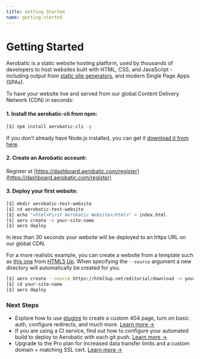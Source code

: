 ```yaml
---
title: Getting Started
name: getting-started
---
```


# Getting Started

Aerobatic is a static website hosting platform, used by thousands of developers to host websites built with HTML, CSS, and JavaScript - including output from [static site generators](/docs/static-generators), and modern Single Page Apps (SPAs).

To have your website live and served from our global Content Delivery Network (CDN) in seconds:

#### 1. Install the aerobatic-cli from npm:

~~~bash
[$] npm install aerobatic-cli -g
~~~

If you don't already have Node.js installed, you can get it [download it from here](https://nodejs.org/en/).

#### 2. Create an Aerobatic account:

Register at [https://dashboard.aerobatic.com/register](https://dashboard.aerobatic.com/register)

#### 3. Deploy your first website:

~~~sh
[$] mkdir aerobatic-test-website
[$] cd aerobatic-test-website
[$] echo "<html>First Aerobatic Website</html>" > index.html
[$] aero create -n your-site-name
[$] aero deploy
~~~

In less than 30 seconds your website will be deployed to an https URL on our global CDN.

For a more realistic example, you can create a website from a template such as [this one](https://html5up.net/editorial) from [HTML5 Up](https://html5up.net/). When specifying the `--source` argument a new directory will automatically be created for you.

~~~sh
[$] aero create --source https://html5up.net/editorial/download -n your-site-name
[$] cd your-site-name
[$] aero deploy
~~~

### Next Steps

* Explore how to use [plugins](/docs/plugins/) to create a custom 404 page, turn on basic auth, configure redirects, and much more. [Learn more &#8594;](/docs/configuration/plugins)
* If you are using a CI service, find out how to configure your automated build to deploy to Aerobatic with each git push. [Learn more &#8594;](/docs/continuous-deployment/)
* Upgrade to the Pro plan for increased data transfer limits and a custom domain + matching SSL cert. [Learn more &#8594;](/docs/custom-domains-ssl/)

